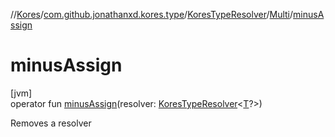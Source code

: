 //[Kores](../../../../index.md)/[com.github.jonathanxd.kores.type](../../index.md)/[KoresTypeResolver](../index.md)/[Multi](index.md)/[minusAssign](minus-assign.md)

# minusAssign

[jvm]\
operator fun [minusAssign](minus-assign.md)(resolver: [KoresTypeResolver](../index.md)<[T](index.md)?>)

Removes a resolver
